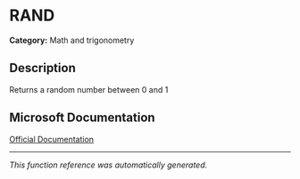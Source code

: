 # RAND

**Category:** Math and trigonometry

## Description
Returns a random number between 0 and 1

## Microsoft Documentation
[Official Documentation](https://support.microsoft.com//en-us/office/rand-function-4cbfa695-8869-4788-8d90-021ea9f5be73)

---
*This function reference was automatically generated.*
